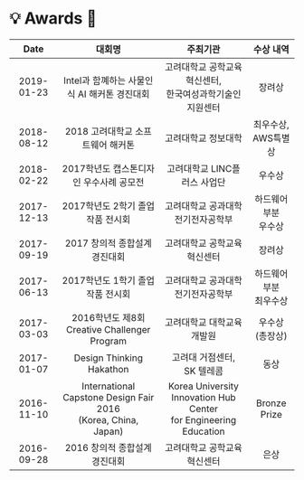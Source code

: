 # :bulb: Awards :tada:

| Date | 대회명 | 주최기관 | 수상 내역 |
|:----:|:------:|:-------:|:--------:|
|2019-01-23|Intel과 함꼐하는 사물인식 AI 해커톤 경진대회|고려대학교 공학교육혁신센터,<br/>한국여성과학기술인지원센터|장려상|
|2018-08-12|2018 고려대학교 소프트웨어 해커톤|고려대학교 정보대학|최우수상,<br/>AWS특별상|
|2018-02-22|2017학년도 캡스톤디자인 우수사례 공모전|고려대학교 LINC플러스 사업단|우수상|
|2017-12-13|2017학년도 2학기 졸업작품 전시회|고려대학교 공과대학 전기전자공학부|하드웨어 부분<br/>우수상|
|2017-09-19|2017 창의적 종합설계 경진대회|고려대학교 공학교육혁신센터|장려상|
|2017-06-13|2017학년도 1학기 졸업작품 전시회|고려대학교 공과대학 전기전자공학부|하드웨어 부분<br/>최우수상|
|2017-03-03|2016학년도 제8회<br/>Creative Challenger Program|고려대학교 대학교육개발원|우수상<br/>(총장상)|
|2017-01-07|Design Thinking Hakathon|고려대 거점센터,<br/>SK 텔레콤|동상|
|2016-11-10|International<br/>Capstone Design Fair 2016<br/>(Korea, China, Japan)|Korea University<br/>Innovation Hub Center<br/>for Engineering Education|Bronze<br/>Prize|
|2016-09-28|2016 창의적 종합설계 경진대회|고려대학교 공학교육혁신센터|은상
